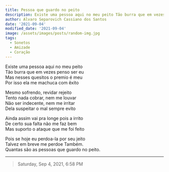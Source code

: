 ```yaml
---
title: Pessoa que guardo no peito
description: Existe uma pessoa aqui no meu peito Tão burra que em vezes penso ser eu 
author: Alvaro Separovich Cassiano dos Santos
date: '2021-09-04'
modified_date: '2021-09-04'
image: /assets/images/posts/random-img.jpg
tags:
  - Sonetos
  - Amizade
  - Coração
---    
```

Existe uma pessoa aqui no meu peito    
Tão burra que em vezes penso ser eu    
Mas nesses quesitos o premio é meu    
Por isso ela me machuca com êxito    
    
Mesmo sofrendo, revidar rejeito    
Tento nada cobrar, nem me louvar    
Não ser indecente, nem me irritar    
Dela suspeitar o mal sempre evito     
    
Ainda assim vai pra longe pois a irrito    
De certo sua falta não me faz bem    
Mas suporto o ataque que me foi feito     
    
Pois se hoje eu perdoa-la por seu jeito    
Talvez em breve me perdoe Também.    
Quantas são as pessoas que guardo no peito.          

______

> Saturday, Sep 4, 2021, 6:58 PM